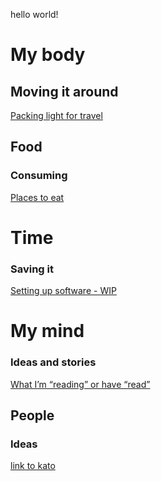 hello world!


# My body
## Moving it around
[Packing light for travel](/Packing-for-travel.md) <br/>

## Food
### Consuming
[Places to eat](/Places-to-eat.md) <br/>


# Time
### Saving it
[Setting up software - WIP](/setup.md) <br/>


# My mind
### Ideas and stories
[What I’m “reading” or have “read”](https://www.goodreads.com/review/list/5194707-andy-chung) <br/>


## People
### Ideas
[link to kato](/kat0.md) <br/>
